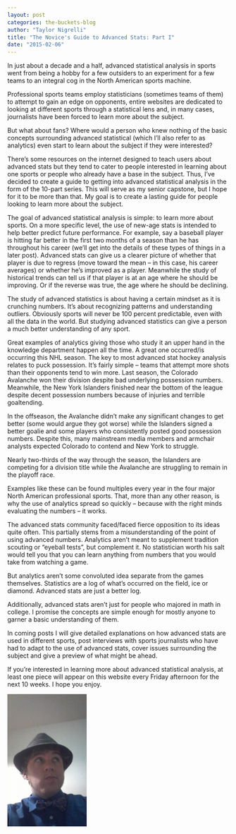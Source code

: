 ```yaml
---
layout: post
categories: the-buckets-blog
author: "Taylor Nigrelli"
title: "The Novice's Guide to Advanced Stats: Part I"
date: "2015-02-06"
---
```


In just about a decade and a half, advanced statistical analysis in sports went from being a hobby for a few outsiders to an experiment for a few teams to an integral cog in the North American sports machine.

Professional sports teams employ statisticians (sometimes teams of them) to attempt to gain an edge on opponents, entire websites are dedicated to looking at different sports through a statistical lens and, in many cases, journalists have been forced to learn more about the subject.

But what about fans? Where would a person who knew nothing of the basic concepts surrounding advanced statistical (which I’ll also refer to as analytics) even start to learn about the subject if they were interested?

There’s some resources on the internet designed to teach users about advanced stats but they tend to cater to people interested in learning about one sports or people who already have a base in the subject. Thus, I’ve decided to create a guide to getting into advanced statistical analysis in the form of the 10-part series. This will serve as my senior capstone, but I hope for it to be more than that. My goal is to create a lasting guide for people looking to learn more about the subject.

The goal of advanced statistical analysis is simple: to learn more about sports. On a more specific level, the use of new-age stats is intended to help better predict future performance. For example, say a baseball player is hitting far better in the first two months of a season than he has throughout his career (we’ll get into the details of these types of things in a later post). Advanced stats can give us a clearer picture of whether that player is due to regress (move toward the mean – in this case, his career averages) or whether he’s improved as a player. Meanwhile the study of historical trends can tell us if that player is at an age where he should be improving. Or if the reverse was true, the age where he should be declining.

The study of advanced statistics is about having a certain mindset as it is crunching numbers. It’s about recognizing patterns and understanding outliers. Obviously sports will never be 100 percent predictable, even with all the data in the world. But studying advanced statistics can give a person a much better understanding of any sport.

Great examples of analytics giving those who study it an upper hand in the knowledge department happen all the time. A great one occurred/is occurring this NHL season. The key to most advanced stat hockey analysis relates to puck possession. It’s fairly simple – teams that attempt more shots than their opponents tend to win more. Last season, the Colorado Avalanche won their division despite bad underlying possession numbers. Meanwhile, the New York Islanders finished near the bottom of the league despite decent possession numbers because of injuries and terrible goaltending.

In the offseason, the Avalanche didn’t make any significant changes to get better (some would argue they got worse) while the Islanders signed a better goalie and some players who consistently posted good possession numbers. Despite this, many mainstream media members and armchair analysts expected Colorado to contend and New York to struggle.

Nearly two-thirds of the way through the season, the Islanders are competing for a division title while the Avalanche are struggling to remain in the playoff race.

Examples like these can be found multiples every year in the four major North American professional sports. That, more than any other reason, is why the use of analytics spread so quickly – because with the right minds evaluating the numbers – it works.

The advanced stats community faced/faced fierce opposition to its ideas quite often. This partially stems from a misunderstanding of the point of using advanced numbers. Analytics aren’t meant to supplement tradition scouting or “eyeball tests”, but complement it. No statistician worth his salt would tell you that you can learn anything from numbers that you would take from watching a game.

But analytics aren’t some convoluted idea separate from the games themselves. Statistics are a log of what’s occurred on the field, ice or diamond. Advanced stats are just a better log.

Additionally, advanced stats aren’t just for people who majored in math in college. I promise the concepts are simple enough for mostly anyone to garner a basic understanding of them.

In coming posts I will give detailed explanations on how advanced stats are used in different sports, post interviews with sports journalists who have had to adapt to the use of advanced stats, cover issues surrounding the subject and give a preview of what might be ahead.

If you’re interested in learning more about advanced statistical analysis, at least one piece will appear on this website every Friday afternoon for the next 10 weeks. I hope you enjoy.

[![prrrrrrroooooom](/img/prrrrrrroooooom-180x300.jpg)](http://www.thehighscreen.com/wp-content/uploads/2015/02/prrrrrrroooooom.jpg)
